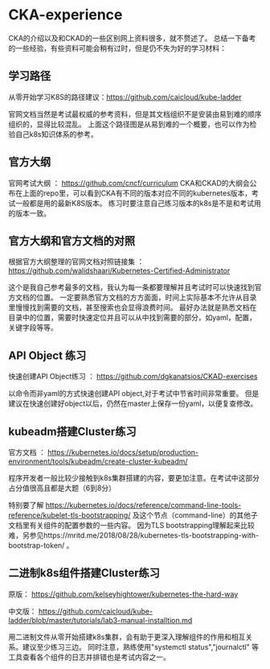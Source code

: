 # CKA-experience

CKA的介绍以及和CKAD的一些区别网上资料很多，就不赘述了。
总结一下备考的一些经验，有些资料可能会稍有过时，但是仍不失为好的学习材料：

## 学习路径

从零开始学习K8S的路径建议：https://github.com/caicloud/kube-ladder

官网文档当然是考试最权威的参考资料，但是其文档组织不是安装由易到难的顺序组织的，显得比较混乱。
上面这个路径图是从易到难的一个概要，也可以作为检验自己k8s知识体系的参考。

## 官方大纲

官网考试大纲 ： https://github.com/cncf/curriculum
CKA和CKAD的大纲会公布在上面的repo里，可以看到CKA有不同的版本对应不同的kubernetes版本，考试一般都是用的最新K8S版本。
练习时要注意自己练习版本的k8s是不是和考试用的版本一致。

## 官方大纲和官方文档的对照

根据官方大纲整理的官网文档对照链接集 ： https://github.com/walidshaari/Kubernetes-Certified-Administrator

这个是我自己参考最多的文档，我认为每一条都要理解并且考试时可以快速找到官方文档的位置。
一定要熟悉官方文档的方方面面，时间上实际基本不允许从目录里慢慢找到需要的文档，甚至搜索也会显得浪费时间。
最好办法就是熟悉文档在目录中的位置，需要时快速定位并且可以从中找到需要的部分，如yaml，配置，关键字段等等。

## API Object 练习

快速创建API Object练习 ： https://github.com/dgkanatsios/CKAD-exercises

以命令而非yaml的方式快速创建API object,对于考试中节省时间非常重要。
但是建议在快速创建好object以后，仍然在master上保存一份yaml，以便复查修改。

## kubeadm搭建Cluster练习

官方文档 ： https://kubernetes.io/docs/setup/production-environment/tools/kubeadm/create-cluster-kubeadm/

程序开发者一般比较少接触到k8s集群搭建的内容，要更加注意。在考试中这部分占分值很高且都是大题（6到8分）

特别要了解 https://kubernetes.io/docs/reference/command-line-tools-reference/kubelet-tls-bootstrapping/  及这个节点（command-line）的其他子文档里有关组件的配置参数的一些内容。
因为TLS bootstrapping理解起来比较难，另参见https://mritd.me/2018/08/28/kubernetes-tls-bootstrapping-with-bootstrap-token/ 。

## 二进制k8s组件搭建Cluster练习

原版： https://github.com/kelseyhightower/kubernetes-the-hard-way

中文版： https://github.com/caicloud/kube-ladder/blob/master/tutorials/lab3-manual-installtion.md

用二进制文件从零开始搭建k8s集群，会有助于更深入理解组件的作用和相互关系。建议至少练习三边。
同时注意，熟练使用"systemctl status","journalctl" 等工具查看各个组件的日志并排错也是考试内容之一。


